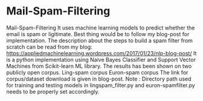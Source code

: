 # Mail-Spam-Filtering
Mail-Spam-Filtering It uses machine learning models to predict whether the email is spam or ligitimate.  Best thing would be to follow my blog-post for implementation. The description about the steps to build a spam filter from scratch can be read from my blog:  https://appliedmachinelearning.wordpress.com/2017/01/23/nlp-blog-post/  It is a python implementation using Naive Bayes Classifier and Support Vector Machines from Scikit-learn ML library.  The results has been shown on two publicly open corpus.  Ling-spam corpus Euron-spam corpus The link for corpus/dataset download is given in blog-post.  Note : Directory path used for training and testing models in lingspam_filter.py and euron-spamfilter.py needs to be properly set accordingly.

